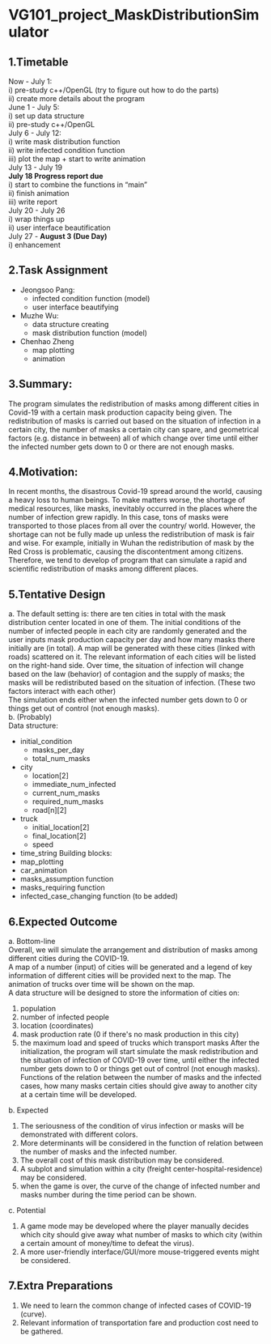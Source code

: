 # VG101_project_MaskDistributionSimulator
## 1.Timetable
Now - July 1:  
  i) pre-study c++/OpenGL (try to figure out how to do the parts)  
  ii) create more details about the program  
June 1 - July 5:  
  i) set up data structure  
  ii) pre-study c++/OpenGL  
July 6 - July 12:  
  i) write mask distribution function  
  ii) write infected condition function  
  iii) plot the map + start to write animation  
July 13 - July 19  
**July 18 Progress report due**  
  i) start to combine the functions in “main”  
  ii) finish animation  
  iii) write report  
July 20 - July 26  
  i) wrap things up  
  ii) user interface beautification  
July 27 - **August 3 (Due Day)**  
  i) enhancement  
## 2.Task Assignment  
- Jeongsoo Pang:  
  - infected condition function (model)  
  - user interface beautifying  
- Muzhe Wu:  
  - data structure creating  
  - mask distribution function (model)  
- Chenhao Zheng  
  - map plotting  
  - animation  

## 3.Summary:
The program simulates the redistribution of masks among different cities in
Covid-19 with a certain mask production capacity being given. The redistribution of
masks is carried out based on the situation of infection in a certain city, the number of
masks a certain city can spare, and geometrical factors (e.g. distance in between) all
of which change over time until either the infected number gets down to 0 or there are
not enough masks.  

## 4.Motivation:
In recent months, the disastrous Covid-19 spread around the world, causing a
heavy loss to human beings. To make matters worse, the shortage of medical
resources, like masks, inevitably occurred in the places where the number of infection
grew rapidly. In this case, tons of masks were transported to those places from all
over the country/ world. However, the shortage can not be fully made up unless the
redistribution of mask is fair and wise. For example, initially in Wuhan the
redistribution of mask by the Red Cross is problematic, causing the discontentment
among citizens.  
Therefore, we tend to develop of program that can simulate a rapid and
scientific redistribution of masks among different places.  
## 5.Tentative Design
a. The default setting is: there are ten cities in total with the mask distribution
center located in one of them. The initial conditions of the number of infected
people in each city are randomly generated and the user inputs mask
production capacity per day and how many masks there initially are (in total).
A map will be generated with these cities (linked with roads) scattered on it.
The relevant information of each cities will be listed on the right-hand side.
Over time, the situation of infection will change based on the law
(behavior) of contagion and the supply of masks; the masks will be
redistributed based on the situation of infection. (These two factors interact
with each other)  
The simulation ends either when the infected number gets down to 0 or
things get out of control (not enough masks).  
b. (Probably)  
Data structure:  
- initial_condition
  - masks_per_day
  - total_num_masks
- city
  - location[2]
  - immediate_num_infected
  - current_num_masks
  - required_num_masks
  - road[n][2]
- truck
  - initial_location[2]
  - final_location[2]
  - speed
- time_string
Building blocks:  
- map_plotting
- car_animation
- masks_assumption function
- masks_requiring function
- infected_case_changing function
(to be added)  
## 6.Expected Outcome
a. Bottom-line  
Overall, we will simulate the arrangement and distribution of masks among
different cities during the COVID-19.  
A map of a number (input) of cities will be generated and a legend of key
information of different cities will be provided next to the map. The animation of
trucks over time will be shown on the map.  
A data structure will be designed to store the information of cities on:  
1. population
2. number of infected people
3. location (coordinates)
4. mask production rate (0 if there's no mask production in this city)
5. the maximum load and speed of trucks which transport masks
After the initialization, the program will start simulate the mask redistribution and
the situation of infection of COVID-19 over time, until either the infected number
gets down to 0 or things get out of control (not enough masks).  
Functions of the relation between the number of masks and the infected cases,
how many masks certain cities should give away to another city at a certain time
will be developed.

b. Expected  
1. The seriousness of the condition of virus infection or masks will be
demonstrated with different colors.
2. More determinants will be considered in the function of relation between
the number of masks and the infected number.
3. The overall cost of this mask distribution may be considered.
4. A subplot and simulation within a city (freight center-hospital-residence)
may be considered.
5. when the game is over, the curve of the change of infected number and masks
number during the time period can be shown.  

c. Potential  
1. A game mode may be developed where the player manually decides which
city should give away what number of masks to which city (within a certain
amount of money/time to defeat the virus).
2. A more user-friendly interface/GUI/more mouse-triggered events might be
considered.  

## 7.Extra Preparations
1. We need to learn the common change of infected cases of COVID-19 (curve).
2. Relevant information of transportation fare and production cost need to be
gathered.
